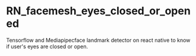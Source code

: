 # RN_facemesh_eyes_closed_or_opened
Tensorflow and Mediapipecface landmark detector on react native to know if user's eyes are closed or open.
